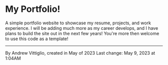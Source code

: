 # My Portfolio!
A simple portfolio website to showcase my resume, projects, and work experience. I will be adding much more as my career develops, and I have plans to build the site out in the next few years! You're more then welcome to use this code as a template!

----
By Andrew Vittiglio, created in May of 2023
Last change: May  9, 2023 at  1:04AM
